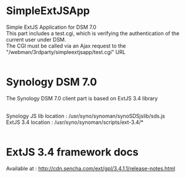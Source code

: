 # SimpleExtJSApp
Simple ExtJS Application for DSM 7.0 <br>
This part includes a test.cgi, which is verifying the authentication of the current user under DSM. <br> 
The CGI must be called via an Ajax request to the "/webman/3rdparty/simpleextjsapp/test.cgi" URL <br><br>

# Synology DSM 7.0
The Synology DSM 7.0 client part is based on ExtJS 3.4 library <br><br>

Synology JS lib location : /usr/syno/synoman/synoSDSjslib/sds.js <br>
ExtJS 3.4 location : /usr/syno/synoman/scripts/ext-3.4/* <br><br>

# ExtJS 3.4 framework docs
Available at : http://cdn.sencha.com/ext/gpl/3.4.1.1/release-notes.html<br>





